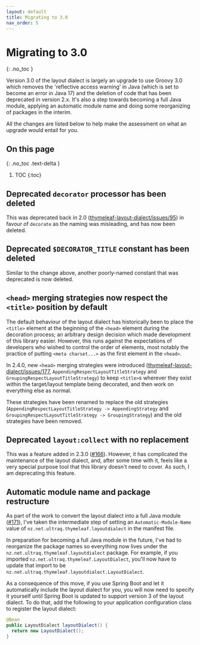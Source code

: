 ```yaml
---
layout: default
title: Migrating to 3.0
nav_order: 5
---
```


Migrating to 3.0
================
{: .no_toc }

Version 3.0 of the layout dialect is largely an upgrade to use Groovy 3.0 which
removes the 'reflective access warning' in Java (which is set to become an error
in Java 17) and the deletion of code that has been deprecated in version 2.x.
It's also a step towards becoming a full Java module, applying an automatic
module name and doing some reorganizing of packages in the interim.

All the changes are listed below to help make the assessment on what an upgrade
would entail for you.

On this page
------------
{: .no_toc .text-delta }

1. TOC
{:toc}


Deprecated `decorator` processor has been deleted
-------------------------------------------------

This was deprecated back in 2.0 ([thymeleaf-layout-dialect/issues/95](https://github.com/ultraq/thymeleaf-layout-dialect/issues/95))
in favour of `decorate` as the naming was misleading, and has now been deleted.


Deprecated `$DECORATOR_TITLE` constant has been deleted
-------------------------------------------------------

Similar to the change above, another poorly-named constant that was deprecated
is now deleted.


`<head>` merging strategies now respect the `<title>` position by default
-------------------------------------------------------------------------

The default behaviour of the layout dialect has historically been to place the
`<title>` element at the beginning of the `<head>` element during the decoration
process; an arbitrary design decision which made development of this library
easier.  However, this runs against the expectations of developers who wished to
control the order of elements, most notably the practice of putting
`<meta charset...>` as the first element in the `<head>`.

In 2.4.0, new `<head>` merging strategies were introduced ([thymeleaf-layout-dialect/issues/177](https://github.com/ultraq/thymeleaf-layout-dialect/issues/177),
`AppendingRespectLayoutTitleStrategy` and `GroupingRespectLayoutTitleStrategy`)
to keep `<title>`s wherever they exist within the target/layout template being
decorated, and then work on everything else as normal.

These strategies have been renamed to replace the old strategies (`AppendingRespectLayoutTitleStrategy
-> AppendingStrategy` and `GroupingRespectLayoutTitleStrategy -> GroupingStrategy`)
and the old strategies have been removed.


Deprecated `layout:collect` with no replacement
-----------------------------------------------

This was a feature added in 2.3.0 ([#166](https://github.com/ultraq/thymeleaf-layout-dialect/pull/166)).
However, it has complicated the maintenance of the layout dialect, and, after
some time with it, feels like a very special purpose tool that this library
doesn't need to cover.  As such, I am deprecating this feature.


Automatic module name and package restructure
---------------------------------------------

As part of the work to convert the layout dialect into a full Java module ([#171](https://github.com/ultraq/thymeleaf-layout-dialect/issues/171)),
I've taken the intermediate step of setting an `Automatic-Module-Name` value of
`nz.net.ultraq.thymeleaf.layoutdialect` in the manifest file.

In preparation for becoming a full Java module in the future, I've had to
reorganize the package names so everything now lives under the `nz.net.ultraq.thymeleaf.layoutdialect`
package.  For example, if you imported `nz.net.ultraq.thymeleaf.LayoutDialect`,
you'll now have to update that import to be `nz.net.ultraq.thymeleaf.layoutdialect.LayoutDialect`.

As a consequence of this move, if you use Spring Boot and let it automatically
include the layout dialect for you, you will now need to specify it yourself
until Spring Boot is updated to support version 3 of the layout dialect.  To do
that, add the following to your application configuration class to register the
layout dialect:

```java
@Bean
public LayoutDialect layoutDialect() {
  return new LayoutDialect();
}
```
